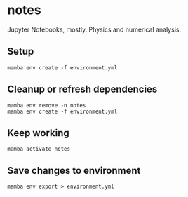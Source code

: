 # notes
Jupyter Notebooks, mostly. Physics and numerical analysis.

## Setup

```shell
mamba env create -f environment.yml
```

## Cleanup or refresh dependencies

```shell
mamba env remove -n notes
mamba env create -f environment.yml
```

## Keep working

```shell
mamba activate notes
```

## Save changes to environment

```shell
mamba env export > environment.yml
```